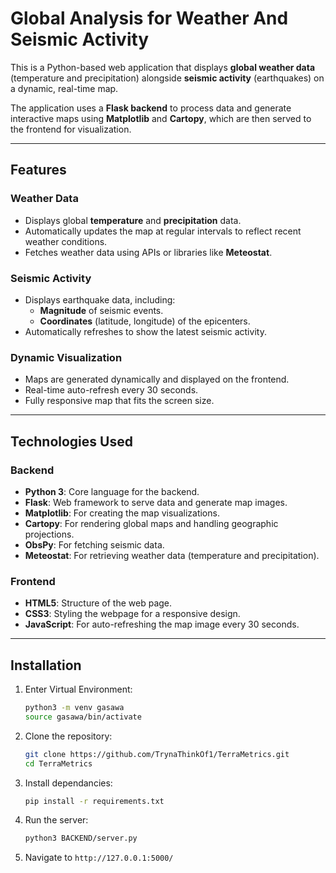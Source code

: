 # Global Analysis for Weather And Seismic Activity

This is a Python-based web application that displays **global weather data** (temperature and precipitation) alongside **seismic activity** (earthquakes) on a dynamic, real-time map. 

The application uses a **Flask backend** to process data and generate interactive maps using **Matplotlib** and **Cartopy**, which are then served to the frontend for visualization.

---

## Features

### Weather Data
- Displays global **temperature** and **precipitation** data.
- Automatically updates the map at regular intervals to reflect recent weather conditions.
- Fetches weather data using APIs or libraries like **Meteostat**.

### Seismic Activity
- Displays earthquake data, including:
  - **Magnitude** of seismic events.
  - **Coordinates** (latitude, longitude) of the epicenters.
- Automatically refreshes to show the latest seismic activity.

### Dynamic Visualization
- Maps are generated dynamically and displayed on the frontend.
- Real-time auto-refresh every 30 seconds.
- Fully responsive map that fits the screen size.

---

## Technologies Used

### Backend
- **Python 3**: Core language for the backend.
- **Flask**: Web framework to serve data and generate map images.
- **Matplotlib**: For creating the map visualizations.
- **Cartopy**: For rendering global maps and handling geographic projections.
- **ObsPy**: For fetching seismic data.
- **Meteostat**: For retrieving weather data (temperature and precipitation).

### Frontend
- **HTML5**: Structure of the web page.
- **CSS3**: Styling the webpage for a responsive design.
- **JavaScript**: For auto-refreshing the map image every 30 seconds.

---

## Installation
1. Enter Virtual Environment:
   ```bash
   python3 -m venv gasawa
   source gasawa/bin/activate
   ```
2. Clone the repository:
   ```bash
   git clone https://github.com/TrynaThinkOf1/TerraMetrics.git
   cd TerraMetrics
   ```
3. Install dependancies:
    ```bash
   pip install -r requirements.txt
    ```
4. Run the server:
    ```bash
   python3 BACKEND/server.py
   ```
5. Navigate to `http://127.0.0.1:5000/`
